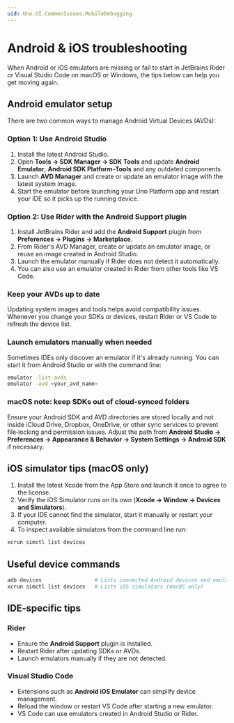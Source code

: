 ```yaml
---
uid: Uno.UI.CommonIssues.MobileDebugging
---
```


# Android & iOS troubleshooting

When Android or iOS emulators are missing or fail to start in JetBrains Rider or Visual Studio Code on macOS or Windows, the tips below can help you get moving again.

## Android emulator setup

There are two common ways to manage Android Virtual Devices (AVDs):

### Option 1: Use Android Studio

1. Install the latest Android Studio.
2. Open **Tools → SDK Manager → SDK Tools** and update **Android Emulator**, **Android SDK Platform‑Tools** and any outdated components.
3. Launch **AVD Manager** and create or update an emulator image with the latest system image.
4. Start the emulator before launching your Uno Platform app and restart your IDE so it picks up the running device.

### Option 2: Use Rider with the Android Support plugin

1. Install JetBrains Rider and add the **Android Support** plugin from **Preferences → Plugins → Marketplace**.
2. From Rider's AVD Manager, create or update an emulator image, or reuse an image created in Android Studio.
3. Launch the emulator manually if Rider does not detect it automatically.
4. You can also use an emulator created in Rider from other tools like VS Code.

### Keep your AVDs up to date

Updating system images and tools helps avoid compatibility issues. Whenever you change your SDKs or devices, restart Rider or VS Code to refresh the device list.

### Launch emulators manually when needed

Sometimes IDEs only discover an emulator if it's already running. You can start it from Android Studio or with the command line:

```bash
emulator -list-avds
emulator -avd <your_avd_name>
```

### macOS note: keep SDKs out of cloud‑synced folders

Ensure your Android SDK and AVD directories are stored locally and not inside iCloud Drive, Dropbox, OneDrive, or other sync services to prevent file‑locking and permission issues. Adjust the path from **Android Studio → Preferences → Appearance & Behavior → System Settings → Android SDK** if necessary.

## iOS simulator tips (macOS only)

1. Install the latest Xcode from the App Store and launch it once to agree to the license.
2. Verify the iOS Simulator runs on its own (**Xcode → Window → Devices and Simulators**).
3. If your IDE cannot find the simulator, start it manually or restart your computer.
4. To inspect available simulators from the command line run:

```bash
xcrun simctl list devices
```

## Useful device commands

```bash
adb devices                 # Lists connected Android devices and emulators
xcrun simctl list devices   # Lists iOS simulators (macOS only)
```

## IDE‑specific tips

### Rider

- Ensure the **Android Support** plugin is installed.
- Restart Rider after updating SDKs or AVDs.
- Launch emulators manually if they are not detected.

### Visual Studio Code

- Extensions such as **Android iOS Emulator** can simplify device management.
- Reload the window or restart VS Code after starting a new emulator.
- VS Code can use emulators created in Android Studio or Rider.
